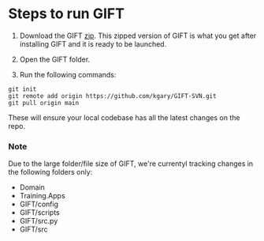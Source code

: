# Steps to run GIFT

1) Download the GIFT [zip](https://drive.google.com/file/d/1gDPXY4aAm4wdLwlMDkaeIczfBcFasJmp/view?usp=drive_link). This zipped version of GIFT is what you get after installing GIFT and it is ready to be launched.

2) Open the GIFT folder.

3) Run the following commands:

```
git init
git remote add origin https://github.com/kgary/GIFT-SVN.git
git pull origin main
```

These will ensure your local codebase has all the latest changes on the repo.


### Note
Due to the large folder/file size of GIFT, we're currentyl tracking changes in the following folders only:

- Domain
- Training.Apps
- GIFT/config
- GIFT/scripts
- GIFT/src.py
- GIFT/src

